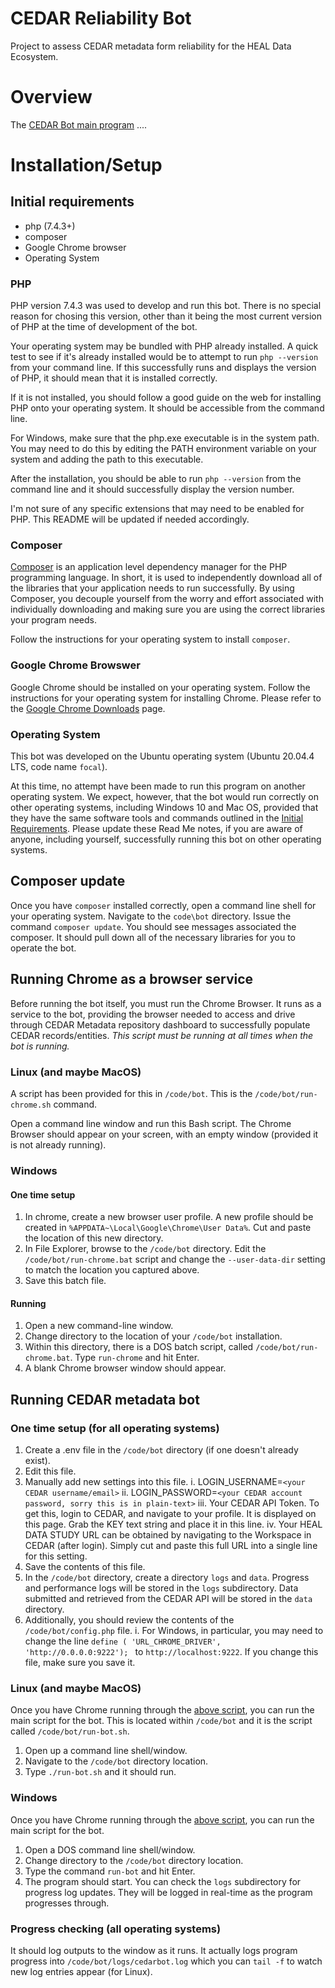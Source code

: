 # CEDAR Reliability Bot
Project to assess CEDAR metadata form reliability for the HEAL Data Ecosystem.

# Overview
The [CEDAR Bot main program](/code/bot/cedarbot.php) ....

# Installation/Setup
## Initial requirements

+ php (7.4.3+)
+ composer
+ Google Chrome browser
+ Operating System

### PHP
PHP version 7.4.3 was used to develop and run this bot. There is no special reason for chosing this version, other than it being the most current version of PHP at the time of development of the bot.

Your operating system may be bundled with PHP already installed. A quick test to see if it's already installed would be to attempt to run `php --version` from your command line. If this successfully runs and displays the version of PHP, it should mean that it is installed correctly.

If it is not installed, you should follow a good guide on the web for installing PHP onto your operating system. It should be accessible from the command line.

For Windows, make sure that the php.exe executable is in the system path. You may need to do this by editing the PATH environment variable on your system and adding the path to this executable.

After the installation, you should be able to run `php --version` from the command line and it should successfully display the version number.

I'm not sure of any specific extensions that may need to be enabled for PHP. This README will be updated if needed accordingly.

### Composer
[Composer](https://en.wikipedia.org/wiki/Composer_(software)) is an application level dependency manager for the PHP programming language. In short, it is used to independently download all of the libraries that your application needs to run successfully. By using Composer, you decouple yourself from the worry and effort associated with individually downloading and making sure you are using the correct libraries your program needs.

Follow the instructions for your operating system to install `composer`.


### Google Chrome Browswer
Google Chrome should be installed on your operating system. Follow the instructions for your operating system for installing Chrome. Please refer to the [Google Chrome Downloads](https://www.google.com/chrome/downloads/) page.

### Operating System
This bot was developed on the Ubuntu operating system (Ubuntu 20.04.4 LTS, code name `focal`).

At this time, no attempt have been made to run this program on another operating system. We expect, however, that the bot
would run correctly on other operating systems, including Windows 10 and Mac OS, provided that they have the same
software tools and commands outlined in the [Initial Requirements](#initial-requirements). Please update these Read Me notes, if you are aware of anyone, including yourself, successfully running this bot on other operating systems.

## Composer update
Once you have `composer` installed correctly, open a command line shell for your operating system.
Navigate to the `code\bot` directory.
Issue the command `composer update`.
You should see messages associated the composer. It should pull down all of the necessary libraries for you to operate the bot.

## Running Chrome as a browser service
Before running the bot itself, you must run the Chrome Browser. It runs as a service to the bot, providing the browser needed to access and drive through CEDAR Metadata repository dashboard to successfully populate CEDAR records/entities. *This script must be running at all times when the bot is running.*

### Linux (and maybe MacOS)
A script has been provided for this in `/code/bot`. This is the `/code/bot/run-chrome.sh` command.

Open a command line window and run this Bash script.
The Chrome Browser should appear on your screen, with an empty window (provided it is not already running).

### Windows
#### One time setup
1. In chrome, create a new browser user profile. A new profile should be created in `%APPDATA~\Local\Google\Chrome\User Data%`. Cut and paste the location of this new directory.
2. In File Explorer, browse to the `/code/bot` directory. Edit the `/code/bot/run-chrome.bat` script and change the `--user-data-dir` setting to match the location you captured above.
3. Save this batch file.

#### Running
1. Open a new command-line window.
2. Change directory to the location of your `/code/bot` installation.
3. Within this directory, there is a DOS batch script, called `/code/bot/run-chrome.bat`. Type `run-chrome` and hit Enter.
4. A blank Chrome browser window should appear.


## Running CEDAR metadata bot
### One time setup (for all operating systems)
1. Create a .env file in the `/code/bot` directory (if one doesn't already exist).
2. Edit this file.
3. Manually add new settings into this file.
	i. LOGIN_USERNAME=`<your CEDAR username/email>`
	ii. LOGIN_PASSWORD=`<your CEDAR account password, sorry this is in plain-text>`
	iii. Your CEDAR API Token. To get this, login to CEDAR, and navigate to your profile. It is displayed on this page. Grab the KEY text string and place it in this line.
	iv. Your HEAL DATA STUDY URL can be obtained by navigating to the Workspace in CEDAR (after login). Simply cut and paste this full URL into a single line for this setting.
4. Save the contents of this file.
5. In the `/code/bot` directory, create a directory `logs` and `data`. Progress and performance logs will be stored in the `logs` subdirectory. Data submitted and retrieved from the CEDAR API will be stored in the `data` directory.
6. Additionally, you should review the contents of the `/code/bot/config.php` file.
	i. For Windows, in particular, you may need to change the line `define ( 'URL_CHROME_DRIVER', 'http://0.0.0.0:9222'); ` to `http://localhost:9222`. If you change this file, make sure you save it.

### Linux (and maybe MacOS)
Once you have Chrome running through the [above script](#running-chrome-as-a-browser-service), you can run the main script for the bot.
This is located within `/code/bot` and it is the script called `/code/bot/run-bot.sh`.
1. Open up a command line shell/window.
2. Navigate to the `/code/bot` directory location.
3. Type `./run-bot.sh` and it should run.

### Windows
Once you have Chrome running through the [above script](#running-chrome-as-a-browser-service), you can run the main script for the bot.
1. Open a DOS command line shell/window.
2. Change directory to the `/code/bot` directory location.
3. Type the command `run-bot` and hit Enter.
4. The program should start. You can check the `logs` subdirectory for progress log updates. They will be logged in real-time as the program progresses through.

### Progress checking (all operating systems)
It should log outputs to the window as it runs. It actually logs program progress into `/code/bot/logs/cedarbot.log` which you can `tail -f` to watch new log entries appear (for Linux).